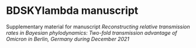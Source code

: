 # BDSKYlambda manuscript
Supplementary material for manuscript 
_Reconstructing relative transmission rates in Bayesian phylodynamics: Two-fold transmission advantage of Omicron in Berlin, Germany during December 2021_
